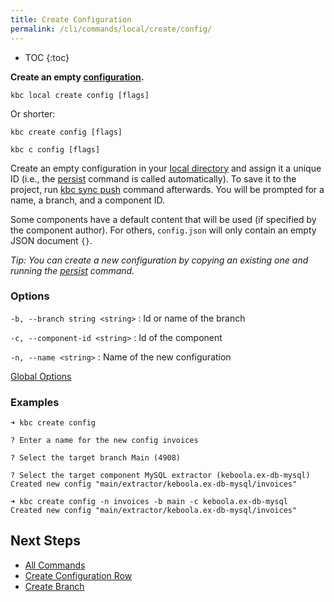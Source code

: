 ```yaml
---
title: Create Configuration
permalink: /cli/commands/local/create/config/
---
```


* TOC
{:toc}

**Create an empty [configuration](https://help.keboola.com/components/).**

```
kbc local create config [flags]
```

Or shorter:

```
kbc create config [flags]
```

```
kbc c config [flags]
```

Create an empty configuration in your [local directory](/cli/structure/) and assign it a unique ID (i.e., the [persist](/cli/commands/local/persist/) 
command is called automatically). To save it to the project, run [kbc sync push](/cli/commands/sync/push/) command afterwards. You will 
be prompted for a name, a branch, and a component ID.

Some components have a default content that will be used (if specified by the component author). 
For others, `config.json` will only contain an empty JSON document `{}`.


*Tip: You can create a new configuration by copying an existing one and running the [persist](/cli/commands/local/persist/) 
command.*

### Options

`-b, --branch string <string>`
: Id or name of the branch

`-c, --component-id <string>`
: Id of the component

`-n, --name <string>`
: Name of the new configuration

[Global Options](/cli/commands/#global-options)

### Examples

```
➜ kbc create config

? Enter a name for the new config invoices

? Select the target branch Main (4908)

? Select the target component MySQL extractor (keboola.ex-db-mysql)
Created new config "main/extractor/keboola.ex-db-mysql/invoices"
```

```
➜ kbc create config -n invoices -b main -c keboola.ex-db-mysql
Created new config "main/extractor/keboola.ex-db-mysql/invoices"
```

## Next Steps

- [All Commands](/cli/commands/)
- [Create Configuration Row](/cli/commands/local/create/row/)
- [Create Branch](/cli/commands/remote/create/brabch/)

